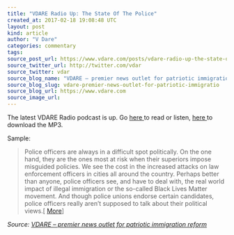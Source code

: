 ```yaml
---
title: "VDARE Radio Up: The State Of The Police"
created_at: 2017-02-18 19:08:48 UTC
layout: post
kind: article
author: "V Dare"
categories: commentary
tags: 
source_post_url: https://www.vdare.com/posts/vdare-radio-up-the-state-of-the-police
source_twitter_url: http://twitter.com/vdar
source_twitter: vdar
source_blog_name: "VDARE – premier news outlet for patriotic immigration reform"
source_blog_slug: vdare-premier-news-outlet-for-patriotic-immigratio
source_blog_url: https://www.vdare.com
source_image_url: 
---
```

<div class="pf-content"><p>The latest VDARE Radio podcast is up. Go <a href="http://www.vdare.com/kirkpatrick/vdare-radio-the-state-of-the-police">here </a>to read or listen, <a href="https://s3-us-west-2.amazonaws.com/vdare-live/wp-content/uploads/2017/02/18020235/VDARE-RADIO-The-State-of-the-Police.mp3">here </a>to download the MP3.</p>
<p>Sample:</p><!-- TAG START { player: "7518-804336-VDare - Outstream - Rev", owner: "ONE Video by AOL", for: "ONE Video by AOL" - BEINJS } --><div id="57966237cc52c74a5e1363c4" class="vdb_player vdb_57966237cc52c74a5e1363c456bcd17ce4b018167fea5539">    <script type="text/javascript" src="//delivery.vidible.tv/jsonp/pid=57966237cc52c74a5e1363c4/56bcd17ce4b018167fea5539_bein.js"></script></div><!-- TAG END { date: 07/25/16 } -->
<blockquote><p>Police officers are always in a difficult spot politically. On the one hand, they are the ones most at risk when their superiors impose misguided policies. We see the cost in the increased attacks on law enforcement officers in cities all around the country. Perhaps better than anyone, police officers see, and have to deal with, the real world impact of illegal immigration or the so-called Black Lives Matter movement. And though police unions endorse certain candidates, police officers really aren’t supposed to talk about their political views.[ <a href="http://www.vdare.com/kirkpatrick/vdare-radio-the-state-of-the-police">More</a>]</p></blockquote>
</div><div class="">
    <i>Source: <a href="https://www.vdare.com">VDARE – premier news outlet for patriotic immigration reform</a></i>
</div>
